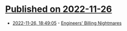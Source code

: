 # [Published on 2022-11-26](index.md)

* [2022-11-26, 18:49:05](https://news.ycombinator.com/item?id=33755400) - [Engineers' Billing Nightmares](https://github.com/getlago/lago/wiki/Engineers%27-billing-nightmares)
